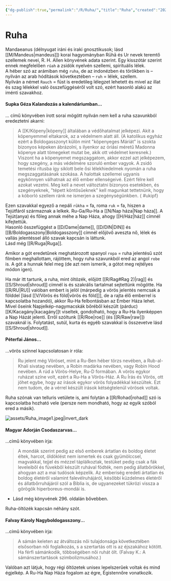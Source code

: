 ```yaml
---
{"dg-publish":true,"permalink":"/R/Ruha/","title":"Ruha","created":"2024-04-18T18:33","updated":"2024-10-26T00:15"}
---
```



# Ruha

Mandaeanus (délnyugat iráni és iraki gnosztikusok; lásd [[M/Mandeus\|mandeus]]) korai hagyományban Rūhā és Ur nevek teremtő szellemek nevei, R. H. Allen könyvének adata szerint. Egy kisszótár szerint ennek megfelelően `rúah` a zsidók nyelvén szellemi, spirituális lélek.  
A héber szó az arámiban még `ruha`, de az indonézben és törökben is – nyilván az arab hódítások következtében – `ruh` = lélek, szellem.  
Nyilván a német `Rauch` = füst is eredetileg lélegzet lehetett és mivel az illat és szag lélekkel való összefüggéséről volt szó, ezért hasonló alakú az iménti szavakhoz.  

#### Supka Géza Kalandozás a kalendáriumban...

... című könyvében írott sorai mögött nyilván nem kell a ruha szavunkból eredeztetni akarni:
> A [[K/Köpeny\|köpeny]] általában a védőhatalmat jelképezi. Akit a köpenyemmel eltakarok, az a védelmem alatt áll. (A katolikus egyház ezért a Boldogasszonyt külön mint "köpenyeges Máriát" is szokta bizonyos képeken ábrázolni, s ilyenkor az óriási méretű Madonna köpenye alatt tömegeket mutat be, akik ott védelmet keresnek.) Viszont ha a köpenyemet megszaggatom, akkor ezzel azt jelképezem, hogy szegény, a más védelmére szoruló ember vagyok. A zsidó temetési rítusba így siklott bele ősi lélekhiedelmek nyomán a ruha megszaggatásának szokása. A halottak szellemei ugyanis egykönnyen válhatnak az élő ember ellenségeivé. Ezért félre kell azokat vezetni. Meg kell a nevet változtatni bizonyos esetekben, és szegényeknek, "tépett köntösűeknek" kell magunkat tettetnünk, hogy a kóborló szellem ránk ne ismerjen a szegénységünkben.
{ #ukipf}


Ezen szavakkal egyező a nepáli `rūkha` = fa, roma `ruk` = fa, hiszen a Tejútfáról származnak a lelkek. Ru-Ga/Ru-Ha a [[N/Nap háza\|Nap háza]]. A Tejút(anya) és főleg annak méhe a Nap Háza, ahogy [[H/Ház\|ház]] címnél kifejtettük.  
Hasonló összefüggést a [[D/Dame\|dame]], [[D/DIN\|DIN]] és [[B/Boldogasszony\|Boldogasszony]] címnél előjövő aveszta nő, lélek és vallás jelentéssel álló szavak kapcsán is láttunk.  
Lásd még [[R/Ruga\|Ruga]].  

Amikor a gót eredetűnek meghatározott spanyol `ropa` = ruha jelentésű szót filmben meghallottam, rájöttem, hogy ruha szavunkból ered az angol `robe` is. A gót a hunnak felel meg (de azt nem ismerik, a gótot meg rejtélyes módon igen).  

Ha már itt tartunk, a ruha, mint öltözék, előjött [[R/Rag#Rag 2)\|rag]] és [[S/Shroud\|shroud]] címnél is és szakrális tartalmat sejtettünk mögötte. Ha [[R/RU\|RU]] valóban embert is jelöl (márpedig a vörös jelentés nemcsak a földdel \[lásd [[V/Vörös és föld\|vörös és föld]]\], de a rajta élő emberrel is kapcsolatba hozandó), akkor Ru-Ha felbontásban az Ember Háza lehet.  
Mivel őseink Napjelkép-nagymacskák bőréből készült (párduc)[[K/Kacagány\|kacagány]]t viseltek, gondolható, hogy a Ru-Ha ilyenképpen a Nap Házát jelenti. Erről szóltunk [[R/Roe\|roe]] (és [[R/Raw\|raw]]) szavaknál is. Folytatást, sutúl, kurta és egyéb szavakkal is összevetve lásd [[S/Shroud\|shroud]].  
  

#### Péterfai János...  

...vörös színnel kapcsolatosan ír róla:  
> Ru jelent még Vöröset, mint a Ru-Ben héber törzs nevében, a Rub-al-Khali sivatag nevében, a Robin madárka nevében, vagy Robin Hood nevében. A rúd a Vörös-Helye, Ru-D formában. A vörös egykor ruházat színe volt, ezért a Ru-Ha a Vörös-Ház. A Ru Írás és Vörös, ott jöhet egybe, hogy az írások egykor vörös folyadékkal készültek. Ezt nem tudom, de a vérrel készült írások kétségtelenül vörösek voltak.  

Ruha szónak van telluris vetülete is, ami folytán a [[R/Rohad\|rohad]] szó is kapcsolatba hozható vele (persze nem mondható, hogy az egyik szóból ered a másik).  

![assets/Ruha_image1.jpeg|invert_dark](/img/user/R/assets/Ruha_image1.jpeg)  

#### Magyar Adorján Csodaszarvas...  

...című könyvében írja:  
> A mondák szerint pedig az első emberek ártatlan és boldog életet éltek, harcot, öldöklést nem ismertek és csak gyümölccsel, magvakkal, tejjel és mézzel táplálkoztak, testüket pedig csak a fák leveleiből és füvekből készült ruhával födték, nem pedig állatbőrökkel, ahogyan azt a mai tudósok képzelik. Az emberiség eredeti ártatlan és boldog életéről valamint falevélruhájáról, későbbi küzdelmes életéről és állatbőrruhájáról szól a Biblia is, de ugyanezeket tükrözi vissza a görögök hiperboreus-mondái is.  
- Lásd még könyvének 296. oldalán bővebben.

Ruha-öltözék kapcsán néhány szót. 

#### Falvay Károly Nagyboldogasszony...  

...című könyvében írja:  
> A sámán keleten az átváltozás női tulajdonsága következtében elsősorban női foglalkozás, s a szertartás ott is az éjszakához kötött. Ha férfi sámánkodik, többségében női ruhát ölt. (Falvay K.: A sámánszertartások szimbolizmusához.)  

Valóban azt látjuk, hogy régi öltözetek unisex lepelszerűek voltak és mind égjelkép. A Ru-Ha Nap Háza fogalom az égre, Égistennőre vonatkozik.  